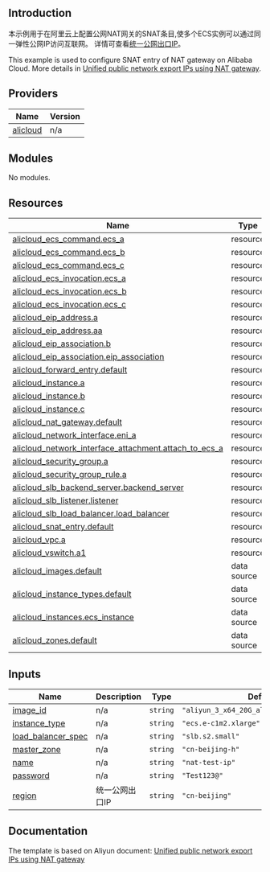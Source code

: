 ## Introduction

<!-- DOCS_DESCRIPTION_CN -->
本示例用于在阿里云上配置公网NAT网关的SNAT条目,使多个ECS实例可以通过同一弹性公网IP访问互联网。
详情可查看[统一公网出口IP](https://help.aliyun.com/document_detail/122217.html)。
<!-- DOCS_DESCRIPTION_CN -->

<!-- DOCS_DESCRIPTION_EN -->
This example is used to configure SNAT entry of NAT gateway on Alibaba Cloud.
More details in [Unified public network export IPs using NAT gateway](https://help.aliyun.com/document_detail/122217.html).
<!-- DOCS_DESCRIPTION_EN -->

<!-- BEGIN_TF_DOCS -->
## Providers

| Name | Version |
|------|---------|
| <a name="provider_alicloud"></a> [alicloud](#provider\_alicloud) | n/a |

## Modules

No modules.

## Resources

| Name | Type |
|------|------|
| [alicloud_ecs_command.ecs_a](https://registry.terraform.io/providers/aliyun/alicloud/latest/docs/resources/ecs_command) | resource |
| [alicloud_ecs_command.ecs_b](https://registry.terraform.io/providers/aliyun/alicloud/latest/docs/resources/ecs_command) | resource |
| [alicloud_ecs_command.ecs_c](https://registry.terraform.io/providers/aliyun/alicloud/latest/docs/resources/ecs_command) | resource |
| [alicloud_ecs_invocation.ecs_a](https://registry.terraform.io/providers/aliyun/alicloud/latest/docs/resources/ecs_invocation) | resource |
| [alicloud_ecs_invocation.ecs_b](https://registry.terraform.io/providers/aliyun/alicloud/latest/docs/resources/ecs_invocation) | resource |
| [alicloud_ecs_invocation.ecs_c](https://registry.terraform.io/providers/aliyun/alicloud/latest/docs/resources/ecs_invocation) | resource |
| [alicloud_eip_address.a](https://registry.terraform.io/providers/aliyun/alicloud/latest/docs/resources/eip_address) | resource |
| [alicloud_eip_address.aa](https://registry.terraform.io/providers/aliyun/alicloud/latest/docs/resources/eip_address) | resource |
| [alicloud_eip_association.b](https://registry.terraform.io/providers/aliyun/alicloud/latest/docs/resources/eip_association) | resource |
| [alicloud_eip_association.eip_association](https://registry.terraform.io/providers/aliyun/alicloud/latest/docs/resources/eip_association) | resource |
| [alicloud_forward_entry.default](https://registry.terraform.io/providers/aliyun/alicloud/latest/docs/resources/forward_entry) | resource |
| [alicloud_instance.a](https://registry.terraform.io/providers/aliyun/alicloud/latest/docs/resources/instance) | resource |
| [alicloud_instance.b](https://registry.terraform.io/providers/aliyun/alicloud/latest/docs/resources/instance) | resource |
| [alicloud_instance.c](https://registry.terraform.io/providers/aliyun/alicloud/latest/docs/resources/instance) | resource |
| [alicloud_nat_gateway.default](https://registry.terraform.io/providers/aliyun/alicloud/latest/docs/resources/nat_gateway) | resource |
| [alicloud_network_interface.eni_a](https://registry.terraform.io/providers/aliyun/alicloud/latest/docs/resources/network_interface) | resource |
| [alicloud_network_interface_attachment.attach_to_ecs_a](https://registry.terraform.io/providers/aliyun/alicloud/latest/docs/resources/network_interface_attachment) | resource |
| [alicloud_security_group.a](https://registry.terraform.io/providers/aliyun/alicloud/latest/docs/resources/security_group) | resource |
| [alicloud_security_group_rule.a](https://registry.terraform.io/providers/aliyun/alicloud/latest/docs/resources/security_group_rule) | resource |
| [alicloud_slb_backend_server.backend_server](https://registry.terraform.io/providers/aliyun/alicloud/latest/docs/resources/slb_backend_server) | resource |
| [alicloud_slb_listener.listener](https://registry.terraform.io/providers/aliyun/alicloud/latest/docs/resources/slb_listener) | resource |
| [alicloud_slb_load_balancer.load_balancer](https://registry.terraform.io/providers/aliyun/alicloud/latest/docs/resources/slb_load_balancer) | resource |
| [alicloud_snat_entry.default](https://registry.terraform.io/providers/aliyun/alicloud/latest/docs/resources/snat_entry) | resource |
| [alicloud_vpc.a](https://registry.terraform.io/providers/aliyun/alicloud/latest/docs/resources/vpc) | resource |
| [alicloud_vswitch.a1](https://registry.terraform.io/providers/aliyun/alicloud/latest/docs/resources/vswitch) | resource |
| [alicloud_images.default](https://registry.terraform.io/providers/aliyun/alicloud/latest/docs/data-sources/images) | data source |
| [alicloud_instance_types.default](https://registry.terraform.io/providers/aliyun/alicloud/latest/docs/data-sources/instance_types) | data source |
| [alicloud_instances.ecs_instance](https://registry.terraform.io/providers/aliyun/alicloud/latest/docs/data-sources/instances) | data source |
| [alicloud_zones.default](https://registry.terraform.io/providers/aliyun/alicloud/latest/docs/data-sources/zones) | data source |

## Inputs

| Name | Description | Type | Default | Required |
|------|-------------|------|---------|:--------:|
| <a name="input_image_id"></a> [image\_id](#input\_image\_id) | n/a | `string` | `"aliyun_3_x64_20G_alibase_20241103.vhd"` | no |
| <a name="input_instance_type"></a> [instance\_type](#input\_instance\_type) | n/a | `string` | `"ecs.e-c1m2.xlarge"` | no |
| <a name="input_load_balancer_spec"></a> [load\_balancer\_spec](#input\_load\_balancer\_spec) | n/a | `string` | `"slb.s2.small"` | no |
| <a name="input_master_zone"></a> [master\_zone](#input\_master\_zone) | n/a | `string` | `"cn-beijing-h"` | no |
| <a name="input_name"></a> [name](#input\_name) | n/a | `string` | `"nat-test-ip"` | no |
| <a name="input_password"></a> [password](#input\_password) | n/a | `string` | `"Test123@"` | no |
| <a name="input_region"></a> [region](#input\_region) | 统一公网出口IP | `string` | `"cn-beijing"` | no |
<!-- END_TF_DOCS -->

## Documentation
<!-- docs-link --> 

The template is based on Aliyun document: [Unified public network export IPs using NAT gateway](https://help.aliyun.com/document_detail/122217.html) 

<!-- docs-link --> 